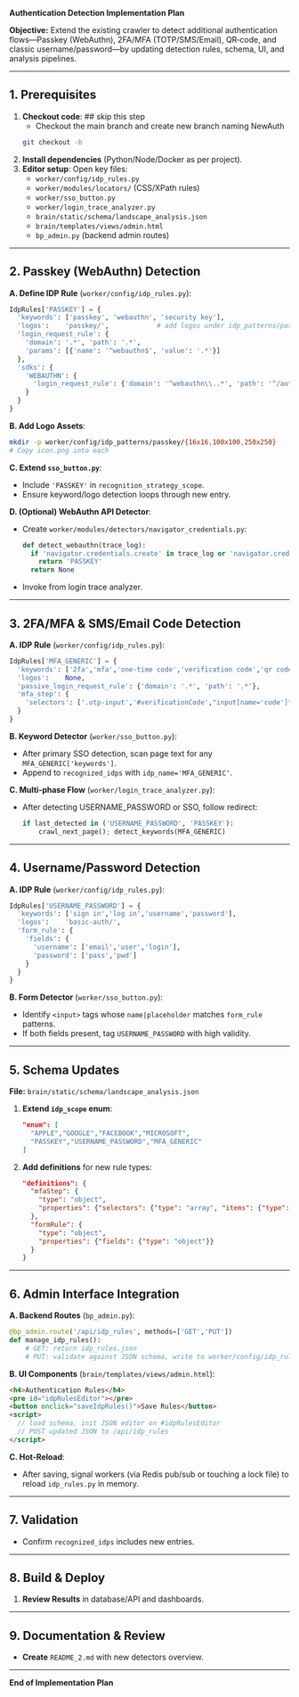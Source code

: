 **Authentication Detection Implementation Plan**

**Objective:** Extend the existing crawler to detect additional authentication flows—Passkey (WebAuthn), 2FA/MFA (TOTP/SMS/Email), QR‑code, and classic username/password—by updating detection rules, schema, UI, and analysis pipelines.

---

## 1. Prerequisites

1. **Checkout code**: ## skip this step
   - Checkout the main branch and create new branch naming NewAuth
   ```bash
   git checkout -b 
   ```
2. **Install dependencies** (Python/Node/Docker as per project).
3. **Editor setup**: Open key files:
   - `worker/config/idp_rules.py`
   - `worker/modules/locators/` (CSS/XPath rules)
   - `worker/sso_button.py`
   - `worker/login_trace_analyzer.py`
   - `brain/static/schema/landscape_analysis.json`
   - `brain/templates/views/admin.html`
   - `bp_admin.py` (backend admin routes)

---

## 2. Passkey (WebAuthn) Detection

**A. Define IDP Rule** (`worker/config/idp_rules.py`):
```python
IdpRules['PASSKEY'] = {
  'keywords': ['passkey', 'webauthn', 'security key'],
  'logos':    'passkey/',            # add logos under idp_patterns/passkey/
  'login_request_rule': {
    'domain': '.*', 'path': '.*',
    'params': [{'name': '^webauthn$', 'value': '.*'}]
  },
  'sdks': {
    'WEBAUTHN': {
      'login_request_rule': {'domain': '^webauthn\\..*', 'path': '^/authenticate'}
    }
  }
}
```

**B. Add Logo Assets**:
```bash
mkdir -p worker/config/idp_patterns/passkey/{16x16,100x100,250x250}
# Copy icon.png into each
```

**C. Extend `sso_button.py`**:
- Include `'PASSKEY'` in `recognition_strategy_scope`.
- Ensure keyword/logo detection loops through new entry.

**D. (Optional) WebAuthn API Detector**:
- Create `worker/modules/detectors/navigator_credentials.py`:
  ```python
  def detect_webauthn(trace_log):
    if 'navigator.credentials.create' in trace_log or 'navigator.credentials.get' in trace_log:
      return 'PASSKEY'
    return None
  ```
- Invoke from login trace analyzer.

---

## 3. 2FA/MFA & SMS/Email Code Detection

**A. IDP Rule** (`worker/config/idp_rules.py`):
```python
IdpRules['MFA_GENERIC'] = {
  'keywords': ['2fa','mfa','one-time code','verification code','qr code','sms','email code'],
  'logos':    None,
  'passive_login_request_rule': {'domain': '.*', 'path': '.*'},
  'mfa_step': {
    'selectors': ['.otp-input','#verificationCode',"input[name='code']"]
  }
}
```

**B. Keyword Detector** (`worker/sso_button.py`):
- After primary SSO detection, scan page text for any `MFA_GENERIC['keywords']`.
- Append to `recognized_idps` with `idp_name='MFA_GENERIC'`.

**C. Multi‑phase Flow** (`worker/login_trace_analyzer.py`):
- After detecting USERNAME_PASSWORD or SSO, follow redirect:
  ```python
  if last_detected in ('USERNAME_PASSWORD', 'PASSKEY'):
      crawl_next_page(); detect_keywords(MFA_GENERIC)
  ```

---

## 4. Username/Password Detection

**A. IDP Rule** (`worker/config/idp_rules.py`):
```python
IdpRules['USERNAME_PASSWORD'] = {
  'keywords': ['sign in','log in','username','password'],
  'logos':    'basic-auth/',
  'form_rule': {
    'fields': {
      'username': ['email','user','login'],
      'password': ['pass','pwd']
    }
  }
}
```

**B. Form Detector** (`worker/sso_button.py`):
- Identify `<input>` tags whose `name|placeholder` matches `form_rule` patterns.
- If both fields present, tag `USERNAME_PASSWORD` with high validity.

---

## 5. Schema Updates

**File:** `brain/static/schema/landscape_analysis.json`

1. **Extend `idp_scope` enum**:
   ```json
   "enum": [
     "APPLE","GOOGLE","FACEBOOK","MICROSOFT",
     "PASSKEY","USERNAME_PASSWORD","MFA_GENERIC"
   ]
   ```
2. **Add definitions** for new rule types:
   ```json
   "definitions": {
     "mfaStep": {
       "type": "object",
       "properties": {"selectors": {"type": "array", "items": {"type": "string"}}}
     },
     "formRule": {
       "type": "object",
       "properties": {"fields": {"type": "object"}}
     }
   }
   ```

---

## 6. Admin Interface Integration

**A. Backend Routes** (`bp_admin.py`):
```python
@bp_admin.route('/api/idp_rules', methods=['GET','PUT'])
def manage_idp_rules():
    # GET: return idp_rules.json
    # PUT: validate against JSON schema, write to worker/config/idp_rules.py
```

**B. UI Components** (`brain/templates/views/admin.html`):
```html
<h4>Authentication Rules</h4>
<pre id="idpRulesEditor"></pre>
<button onclick="saveIdpRules()">Save Rules</button>
<script>
  // load schema, init JSON editor on #idpRulesEditor
  // POST updated JSON to /api/idp_rules
</script>
```

**C. Hot‑Reload**:
- After saving, signal workers (via Redis pub/sub or touching a lock file) to reload `idp_rules.py` in memory.

---

## 7. Validation

   - Confirm `recognized_idps` includes new entries.

---

## 8. Build & Deploy

1. **Review Results** in database/API and dashboards.

---

## 9. Documentation & Review

- **Create** `README_2.md` with new detectors overview.

---

**End of Implementation Plan**

